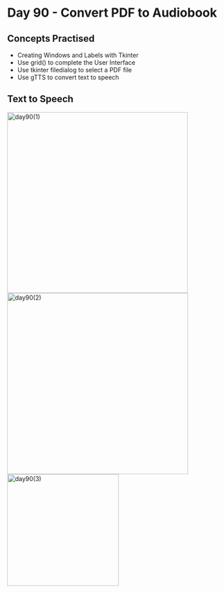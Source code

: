 # Day 90 - Convert PDF to Audiobook
## Concepts Practised
- Creating Windows and Labels with Tkinter
- Use grid() to complete the User Interface
- Use tkinter filedialog to select a PDF file
- Use gTTS to convert text to speech
## Text to Speech
<img width="416" alt="day90(1)" src="https://user-images.githubusercontent.com/98851253/171080875-f33d41a7-dec0-4c58-a7bc-7e49bf03c60c.png">
<img width="417" alt="day90(2)" src="https://user-images.githubusercontent.com/98851253/171080877-a3472ab2-cc94-4847-9bf8-085331ea641e.png">
<img width="257" alt="day90(3)" src="https://user-images.githubusercontent.com/98851253/171080873-2f2983d6-0763-4647-ab20-095b3281cc80.png">
